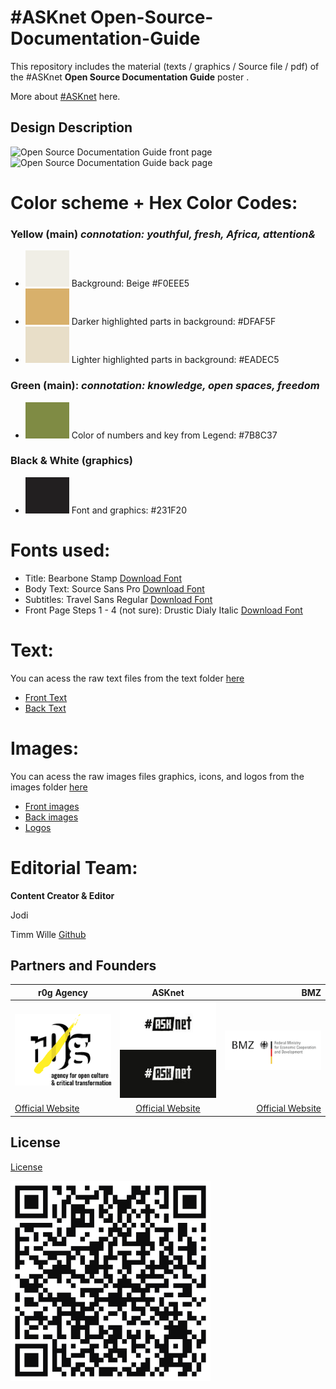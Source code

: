 # #ASKnet Open-Source-Documentation-Guide

This repository includes the material (texts / graphics / Source file / pdf) of the #ASKnet __Open Source Documentation Guide__ poster .

More about [#ASKnet](https://www.weareasknet.org/) here.

## Design Description

![Open Source Documentation Guide front page](ODG-front.png)
![Open Source Documentation Guide back page](ODG-back.png)


# **Color scheme + Hex Color Codes:**

### Yellow (main) *connotation: youthful, fresh, Africa, attention&*

* ![#F0EEE5](color-codes/F0EEE5.png) Background: Beige #F0EEE5 
* ![#DFAF5F](color-codes/DFAF5F.png) Darker highlighted parts in background: #DFAF5F 
* ![#EADEC5](color-codes/EADEC5.png) Lighter highlighted parts in background: #EADEC5

### Green (main): *connotation: knowledge, open spaces, freedom*

* ![#7B8C37](color-codes/7B8C37.png) Color of numbers and key from Legend: #7B8C37 

### Black & White (graphics)

* ![#231F20](color-codes/231F20.png) Font and graphics: #231F20 

# **Fonts used:**

* Title: Bearbone Stamp [Download Font](https://www.dfonts.org/fonts/bearbone-sans/)
* Body Text: Source Sans Pro [Download Font](https://fonts.google.com/specimen/Source+Sans+Pro/)
* Subtitles: Travel Sans Regular [Download Font](https://ifonts.xyz/travel-font.html)
* Front Page Steps 1 - 4 (not sure): Drustic Dialy Italic [Download Font](https://allbestfonts.com/drusticdialy/)

# **Text:**

You can acess the raw text files from the text folder [here](https://github.com/opencultureagency/Open-Documentation-Guide/tree/master/text)

* [Front Text](text/01-front-open-source-documentation-guide-text.txt)
* [Back Text](text/02-back-open-source-documentation-guide-text.txt)


# **Images:**

You can acess the raw images files graphics, icons, and logos from the images folder [here](https://github.com/opencultureagency/Open-Documentation-Guide/tree/master/images)

* [Front images](https://github.com/opencultureagency/Open-Documentation-Guide/tree/master/images/front)
* [Back images](https://github.com/opencultureagency/Open-Documentation-Guide/tree/master/images/back)
* [Logos](https://github.com/opencultureagency/Open-Documentation-Guide/tree/master/images/logos)

# **Editorial Team:**
**Content Creator & Editor**

Jodi

Timm Wille [Github](https://github.com/timmwille/)

## Partners and Founders


| r0g Agency |      ASKnet      |  BMZ |
|----------|:-------------:|------:|
| [![r0g Logo](images/logos/r0g-logo-new-2021.png)](https://openculture.agency/)| [![#ASKnet Logo](images/logos/asknet-logo.png)](https://github.com/ASKnet-Open-Training)| [![#ASKnet Logo](images/logos/bmz-logo.png)](https://www.bmz.de/en/) |
| [Official Website](https://openculture.agency/) | [Official Website](https://github.com/ASKnet-Open-Training) | [Official Website](https://www.bmz.de/en/) |

## License
[License](https://github.com/opencultureagency/Open-Documentation-Guide/blob/master/LICENSE.md)

![](/qrcode-OpenDocumentationGuide-GitHub.svg)
